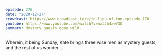 ```yaml
---
episode: 276
date: "2020-12-27"
crowdcast: https://www.crowdcast.io/e/in-lieu-of-fun-episode-170
youtube: https://www.youtube.com/watch?v=nxtJb4awY3Q
summary: Mystery guests gone wild.
---
```

Wherein, it being Sunday, Kate brings three wise men as mystery guests, and the rest of us wonder....
